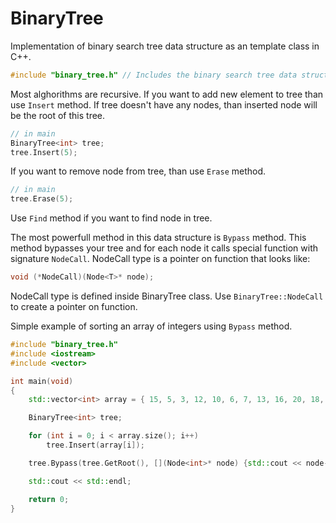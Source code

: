# BinaryTree
Implementation of binary search tree data structure as an template class in C++.
```C++
#include "binary_tree.h" // Includes the binary search tree data structure
```
Most alghorithms are recursive.
If you want to add new element to tree than use `Insert` method. 
If tree doesn't have any nodes, than inserted node will be the root of this tree.
```C++
// in main
BinaryTree<int> tree;
tree.Insert(5);
```
If you want to remove node from tree, than use `Erase` method.
```C++
// in main
tree.Erase(5);
```
Use `Find` method if you want to find node in tree.

The most powerfull method in this data structure is `Bypass` method. This method bypasses your tree and for each node it calls special function with signature `NodeCall`.
NodeCall type is a pointer on function that looks like:
```C++
void (*NodeCall)(Node<T>* node);
```
NodeCall type is defined inside BinaryTree class. Use `BinaryTree::NodeCall` to create a pointer on function.

Simple example of sorting an array of integers using `Bypass` method.

```C++
#include "binary_tree.h"
#include <iostream>
#include <vector>

int main(void)
{
	std::vector<int> array = { 15, 5, 3, 12, 10, 6, 7, 13, 16, 20, 18, 23 };

	BinaryTree<int> tree;

	for (int i = 0; i < array.size(); i++)
		tree.Insert(array[i]);

	tree.Bypass(tree.GetRoot(), [](Node<int>* node) {std::cout << node->Value << " ";});

	std::cout << std::endl;

	return 0;
}
```

